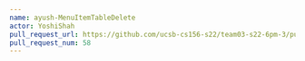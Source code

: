 ```yaml
---
name: ayush-MenuItemTableDelete
actor: YoshiShah
pull_request_url: https://github.com/ucsb-cs156-s22/team03-s22-6pm-3/pull/58
pull_request_num: 58
---
```

